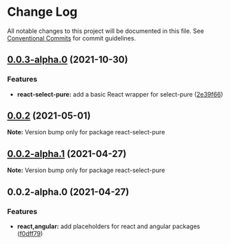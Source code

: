 # Change Log

All notable changes to this project will be documented in this file.
See [Conventional Commits](https://conventionalcommits.org) for commit guidelines.

## [0.0.3-alpha.0](https://github.com/dudyn5ky1/select-pure/compare/react-select-pure@0.0.2...react-select-pure@0.0.3-alpha.0) (2021-10-30)


### Features

* **react-select-pure:** add a basic React wrapper for select-pure ([2e39f66](https://github.com/dudyn5ky1/select-pure/commit/2e39f6629764e6879fdd165406e0fbb001665800))





## [0.0.2](https://github.com/dudyn5ky1/select-pure/compare/react-select-pure@0.0.2-alpha.1...react-select-pure@0.0.2) (2021-05-01)

**Note:** Version bump only for package react-select-pure





## [0.0.2-alpha.1](https://github.com/dudyn5ky1/select-pure/compare/react-select-pure@0.0.2-alpha.0...react-select-pure@0.0.2-alpha.1) (2021-04-27)

**Note:** Version bump only for package react-select-pure





## 0.0.2-alpha.0 (2021-04-27)


### Features

* **react,angular:** add placeholders for react and angular packages ([f0dff79](https://github.com/dudyn5ky1/select-pure/commit/f0dff7979cc9eca6fc5d1497823f65ce91a1f054))
